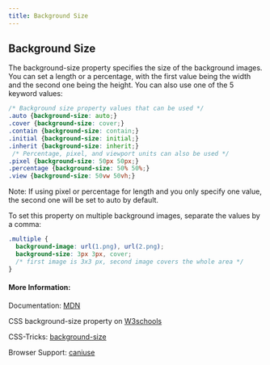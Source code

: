 ```yaml
---
title: Background Size
---
```

## Background Size

The background-size property specifies the size of the background images. You can set a length or a percentage, with the first value being the width and the second one being the height. You can also use one of the 5 keyword values:

```css
/* Background size property values that can be used */
.auto {background-size: auto;}
.cover {background-size: cover;}
.contain {background-size: contain;}
.initial {background-size: initial;}
.inherit {background-size: inherit;}
 /* Percentage, pixel, and viewport units can also be used */
.pixel {background-size: 50px 50px;}
.percentage {background-size: 50% 50%;}
.view {background-size: 50vw 50vh;}
```
Note: If using pixel or percentage for length and you only specify one value, 
the second one will be set to auto by default.

To set this property on multiple background images, separate the values by a comma:
```css
.multiple {
  background-image: url(1.png), url(2.png);
  background-size: 3px 3px, cover;
  /* first image is 3x3 px, second image covers the whole area */
}
```

#### More Information:

Documentation: <a href='https://developer.mozilla.org/en-US/docs/Web/CSS/background-size' target='_blank' rel='nofollow'>MDN</a>

CSS background-size property on <a href="https://www.w3schools.com/cssref/css3_pr_background-size.asp" target="_blank" rel='nofollow'>W3schools</a>

CSS-Tricks: <a href='https://css-tricks.com/almanac/properties/b/background-size/' target='_blank' rel='nofollow'>background-size</a>

Browser Support: <a href='http://caniuse.com/#search=background-size' target='_blank' rel='nofollow'>caniuse</a>
